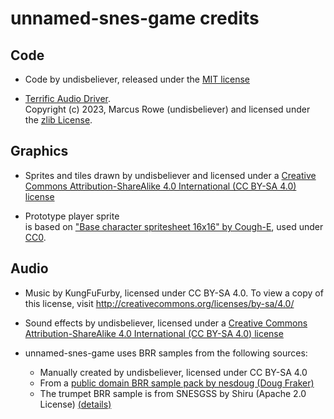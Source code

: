 unnamed-snes-game credits
=========================

Code
----
 * Code by undisbeliever, released under the [MIT license](LICENSE)

 * [Terrific Audio Driver](https://github.com/undisbeliever/terrific-audio-driver).  
   Copyright (c) 2023, Marcus Rowe (undisbeliever)
   and licensed under the [zlib License](https://github.com/undisbeliever/terrific-audio-driver/blob/main/audio-driver/LICENSE).


Graphics
--------
 * Sprites and tiles drawn by undisbeliever and licensed under a
   [Creative Commons Attribution-ShareAlike 4.0 International (CC BY-SA 4.0) license](https://creativecommons.org/licenses/by-sa/4.0/)

 * Prototype player sprite  
   is based on ["Base character spritesheet 16x16" by Cough-E](https://opengameart.org/content/base-character-spritesheet-16x16),
   used under [CC0](http://creativecommons.org/publicdomain/zero/1.0/).


Audio
-----
 * Music by KungFuFurby, licensed under CC BY-SA 4.0. To view a copy of this license, visit http://creativecommons.org/licenses/by-sa/4.0/

 * Sound effects by undisbeliever,
   licensed under a [Creative Commons Attribution-ShareAlike 4.0 International (CC BY-SA 4.0) license](https://creativecommons.org/licenses/by-sa/4.0/)

 * unnamed-snes-game uses BRR samples from the following sources:
    * Manually created by undisbeliever, licensed under CC BY-SA 4.0
    * From a [public domain BRR sample pack by nesdoug (Doug Fraker)](https://github.com/nesdoug/SNES_13/tree/master/MUSIC/More_Samples)
    * The trumpet BRR sample is from SNESGSS by Shiru (Apache 2.0 License)
      [(details)](https://github.com/undisbeliever/unnamed-snes-engine/blob/main/tech-demo/resources/audio/samples/snesgss/_source.txt)


